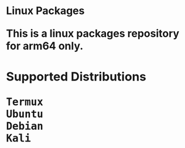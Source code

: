 <strong><h1>Linux Packages</h></strong>
 <p>This is a linux packages repository for arm64 only.</p>
<strong><h3>Supported Distributions</h3></strong>
<strong><pre>Termux
Ubuntu
Debian
Kali</pre></strong>
